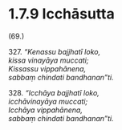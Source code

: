 

# 1.7.9 Icchāsutta




(69.)

327\. _“Kenassu bajjhatī loko,_  
_kissa vinayāya muccati;_  
_Kissassu vippahānena,_  
_sabbaṃ chindati bandhanan”ti._  


328\. _“Icchāya bajjhatī loko,_  
_icchāvinayāya muccati;_  
_Icchāya vippahānena,_  
_sabbaṃ chindati bandhanan”ti._  




